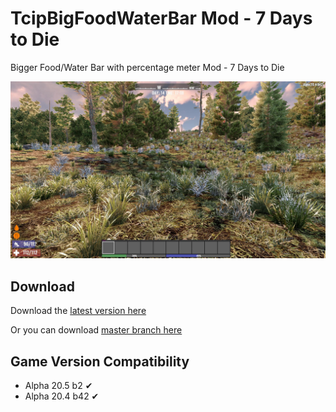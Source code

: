 # TcipBigFoodWaterBar Mod - 7 Days to Die
Bigger Food/Water Bar with percentage meter Mod - 7 Days to Die

![Screenshot_TcipBigFoodWaterBar.jpg](img/Screenshot_TcipBigFoodWaterBar.jpg)


## Download
Download the [latest version here](https://github.com/Tcip/TcipBigFoodWaterBar/releases/latest)

Or you can download [master branch here](https://github.com/Tcip/TcipBigFoodWaterBar/archive/master.zip)


## Game Version Compatibility

* Alpha 20.5 b2 ✔
* Alpha 20.4 b42 ✔